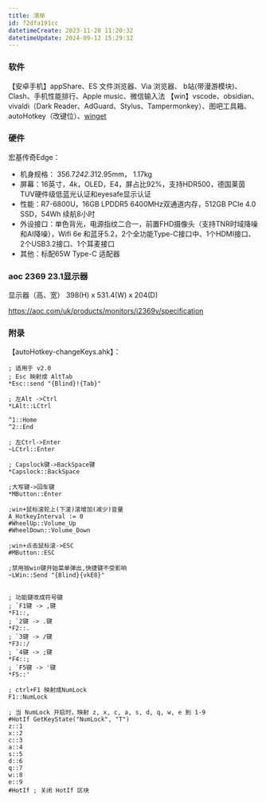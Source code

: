 ```yaml
---
title: 清单
id: f2dfa191cc
datetimeCreate: 2023-11-28 11:20:32
datetimeUpdate: 2024-09-12 15:29:32
---
```


### 软件
【安卓手机】appShare、ES 文件浏览器、Via 浏览器、 b站(带漫游模块)、Clash、手机性能排行、Apple music、微信输入法
【win】vscode、obsidian、vivaldi（Dark Reader、AdGuard、Stylus、Tampermonkey）、图吧工具箱、autoHotkey（改键位）、[winget](https://zhuanlan.zhihu.com/p/659515299)


### 硬件

宏基传奇Edge：
- 机身规格： 356.7*242.3*12.95mm， 1.17kg
- 屏幕：16英寸，4k，OLED，E4，屏占比92%，支持HDR500，德国莱茵TUV硬件级低蓝光认证和eyesafe显示认证
- 性能：R7-6800U，16GB LPDDR5 6400MHz双通道内存，512GB PCIe 4.0 SSD，54Wh 续航8小时
- 外设接口：单色背光，电源指纹二合一，前置FHD摄像头（支持TNR时域降噪和AI降噪），Wifi 6e 和蓝牙5.2，2个全功能Type-C接口中、1个HDMI接口、2个USB3.2接口、1个耳麦接口
- 其他：标配65W Type-C 适配器

### aoc 2369 23.1显示器
显示器（高、宽）
398(H) x 531.4(W) x 204(D)

https://aoc.com/uk/products/monitors/i2369v/specification
### 附录
【autoHotkey-changeKeys.ahk】：
```
; 适用于 v2.0
; Esc 映射成 AltTab
*Esc::send "{Blind}!{Tab}"

; 左Alt ->Ctrl
*LAlt::LCtrl

^1::Home
^2::End

; 左Ctrl->Enter
~LCtrl::Enter

; Capslock键->BackSpace键
*Capslock::BackSpace

;大写键->回车键
*MButton::Enter

;win+鼠标滚轮上(下滚)滚增加(减少)音量
A_HotkeyInterval := 0
#WheelUp::Volume_Up
#WheelDown::Volume_Down

;win+点击鼠标滚->ESC
#MButton::ESC

;禁用按win键开始菜单弹出,快捷键不受影响
~LWin::Send "{Blind}{vkE8}"


; 功能键改成符号键
; `F1键 -> ,键
*F1::,
; `2键 -> .键
*F2::.
; `3键 -> /键
*F3::/
; `4键 -> ;键
*F4::;
; `F5键 -> '键
*F5::'

; ctrl+F1 映射成NumLock
F1::NumLock

; 当 NumLock 开启时，映射 z, x, c, a, s, d, q, w, e 到 1-9
#HotIf GetKeyState("NumLock", "T")
z::1
x::2
c::3
a::4
s::5
d::6
q::7
w::8
e::9
#HotIf ; 关闭 HotIf 区块
```